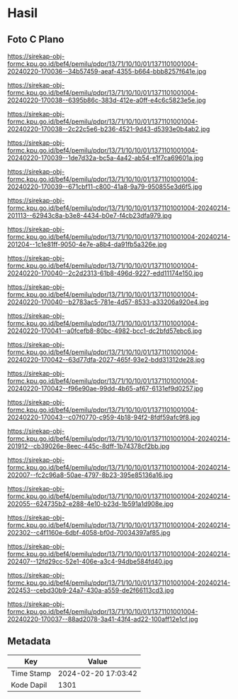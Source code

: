 # Hasil

## Foto C Plano

https://sirekap-obj-formc.kpu.go.id/bef4/pemilu/pdpr/13/71/10/10/01/1371101001004-20240220-170036--34b57459-aeaf-4355-b664-bbb8257f641e.jpg

https://sirekap-obj-formc.kpu.go.id/bef4/pemilu/pdpr/13/71/10/10/01/1371101001004-20240220-170038--6395b86c-383d-412e-a0ff-e4c6c5823e5e.jpg

https://sirekap-obj-formc.kpu.go.id/bef4/pemilu/pdpr/13/71/10/10/01/1371101001004-20240220-170038--2c22c5e6-b236-4521-9d43-d5393e0b4ab2.jpg

https://sirekap-obj-formc.kpu.go.id/bef4/pemilu/pdpr/13/71/10/10/01/1371101001004-20240220-170039--1de7d32a-bc5a-4a42-ab54-e1f7ca69601a.jpg

https://sirekap-obj-formc.kpu.go.id/bef4/pemilu/pdpr/13/71/10/10/01/1371101001004-20240220-170039--671cbf11-c800-41a8-9a79-950855e3d6f5.jpg

https://sirekap-obj-formc.kpu.go.id/bef4/pemilu/pdpr/13/71/10/10/01/1371101001004-20240214-201113--62943c8a-b3e8-4434-b0e7-f4cb23dfa979.jpg

https://sirekap-obj-formc.kpu.go.id/bef4/pemilu/pdpr/13/71/10/10/01/1371101001004-20240214-201204--1c1e81ff-9050-4e7e-a8b4-da91fb5a326e.jpg

https://sirekap-obj-formc.kpu.go.id/bef4/pemilu/pdpr/13/71/10/10/01/1371101001004-20240220-170040--2c2d2313-61b8-496d-9227-edd11174e150.jpg

https://sirekap-obj-formc.kpu.go.id/bef4/pemilu/pdpr/13/71/10/10/01/1371101001004-20240220-170040--b2783ac5-781e-4d57-8533-a33206a920e4.jpg

https://sirekap-obj-formc.kpu.go.id/bef4/pemilu/pdpr/13/71/10/10/01/1371101001004-20240220-170041--a0fcefb8-80bc-4982-bcc1-dc2bfd57ebc6.jpg

https://sirekap-obj-formc.kpu.go.id/bef4/pemilu/pdpr/13/71/10/10/01/1371101001004-20240220-170042--63d77dfa-2027-465f-93e2-bdd31312de28.jpg

https://sirekap-obj-formc.kpu.go.id/bef4/pemilu/pdpr/13/71/10/10/01/1371101001004-20240220-170042--f96e90ae-99dd-4b65-af67-6131ef9d0257.jpg

https://sirekap-obj-formc.kpu.go.id/bef4/pemilu/pdpr/13/71/10/10/01/1371101001004-20240220-170043--c07f0770-c959-4b18-94f2-8fdf59afc9f8.jpg

https://sirekap-obj-formc.kpu.go.id/bef4/pemilu/pdpr/13/71/10/10/01/1371101001004-20240214-201912--cb39026e-8eec-445c-8dff-1b74378cf2bb.jpg

https://sirekap-obj-formc.kpu.go.id/bef4/pemilu/pdpr/13/71/10/10/01/1371101001004-20240214-202007--fc2c96a8-50ae-4797-8b23-395e85136a16.jpg

https://sirekap-obj-formc.kpu.go.id/bef4/pemilu/pdpr/13/71/10/10/01/1371101001004-20240214-202055--624735b2-e288-4e10-b23d-1b591a1d908e.jpg

https://sirekap-obj-formc.kpu.go.id/bef4/pemilu/pdpr/13/71/10/10/01/1371101001004-20240214-202302--c4f1160e-6dbf-4058-bf0d-70034397af85.jpg

https://sirekap-obj-formc.kpu.go.id/bef4/pemilu/pdpr/13/71/10/10/01/1371101001004-20240214-202407--12fd29cc-52e1-406e-a3c4-94dbe584fd40.jpg

https://sirekap-obj-formc.kpu.go.id/bef4/pemilu/pdpr/13/71/10/10/01/1371101001004-20240214-202453--cebd30b9-24a7-430a-a559-de2f66113cd3.jpg

https://sirekap-obj-formc.kpu.go.id/bef4/pemilu/pdpr/13/71/10/10/01/1371101001004-20240220-170037--88ad2078-3a41-43f4-ad22-100aff12e1cf.jpg


## Metadata

| Key        | Value               |
| ---------- | ------------------- |
| Time Stamp | 2024-02-20 17:03:42 |
| Kode Dapil | 1301                |



